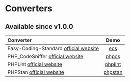 <!-- markdownlint-disable MD013 -->
# Converters

## Available since v1.0.0

| Converter                                    |             Demo             |
|:---------------------------------------------|:----------------------------:|
| Easy-Coding-Standard [official website][ecs] |     [ecs](ecs/README.md)     |
| PHP_CodeSniffer [official website][phpcs]    |   [phpcs](phpcs/README.md)   |
| PHPLint [official website][phplint]          | [phplint](phplint/README.md) |
| PHPStan [official website][phpstan]          | [phpstan](phpstan/README.md) |

[ecs]: https://github.com/easy-coding-standard/easy-coding-standard
[phpcs]: https://github.com/PHPCSStandards/PHP_CodeSniffer
[phplint]: https://github.com/overtrue/phplint
[phpstan]: https://github.com/phpstan/phpstan
